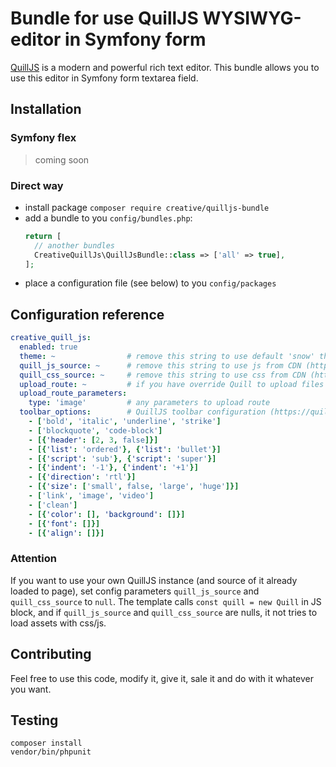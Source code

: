 Bundle for use QuillJS WYSIWYG-editor in Symfony form
=====================================================

[QuillJS](https://quilljs.com) is a modern and powerful rich text editor. This bundle allows you to use this editor in Symfony form textarea field.

## Installation

### Symfony flex

> coming soon

### Direct way

- install package `composer require creative/quilljs-bundle`
- add a bundle to you `config/bundles.php`:
    ```php
   return [
      // another bundles
      CreativeQuillJs\QuillJsBundle::class => ['all' => true],
   ];
   ```
- place a configuration file (see below) to you `config/packages`

## Configuration reference

```yaml
creative_quill_js:
  enabled: true
  theme: ~                # remove this string to use default 'snow' theme
  quill_js_source: ~      # remove this string to use js from CDN (https://cdn.quilljs.com/1.3.6/quill.js)
  quill_css_source: ~     # remove this string to use css from CDN (https://cdn.quilljs.com/1.3.6/quill.snow.css)
  upload_route: ~         # if you have override Quill to upload files (I mean, to not place images as base64 to text), set your route to upload files here. You can set the application route name or absolute url to this parameter (if you using CDN for images)
  upload_route_parameters:
    type: 'image'         # any parameters to upload route
  toolbar_options:        # QuillJS toolbar configuration (https://quilljs.com/docs/modules/toolbar/)
    - ['bold', 'italic', 'underline', 'strike']
    - ['blockquote', 'code-block']
    - [{'header': [2, 3, false]}]
    - [{'list': 'ordered'}, {'list': 'bullet'}]
    - [{'script': 'sub'}, {'script': 'super'}]
    - [{'indent': '-1'}, {'indent': '+1'}]
    - [{'direction': 'rtl'}]
    - [{'size': ['small', false, 'large', 'huge']}]
    - ['link', 'image', 'video']
    - ['clean']
    - [{'color': [], 'background': []}]
    - [{'font': []}]
    - [{'align': []}]
```

### Attention

If you want to use your own QuillJS instance (and source of it already loaded to page), set config parameters `quill_js_source` and `quill_css_source` to `null`. The template calls `const quill = new Quill` in JS block, and if `quill_js_source` and `quill_css_source` are nulls, it not tries to load assets with css/js.

## Contributing

Feel free to use this code, modify it, give it, sale it and do with it whatever you want.

## Testing

```shell script
composer install
vendor/bin/phpunit
```

